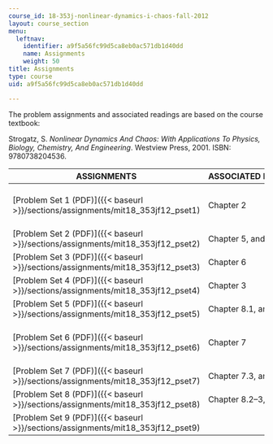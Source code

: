 ```yaml
---
course_id: 18-353j-nonlinear-dynamics-i-chaos-fall-2012
layout: course_section
menu:
  leftnav:
    identifier: a9f5a56fc99d5ca8eb0ac571db1d40dd
    name: Assignments
    weight: 50
title: Assignments
type: course
uid: a9f5a56fc99d5ca8eb0ac571db1d40dd

---
```


The problem assignments and associated readings are based on the course textbook:

Strogatz, S. _Nonlinear Dynamics And Chaos: With Applications To Physics, Biology, Chemistry, And Engineering_. Westview Press, 2001. ISBN: 9780738204536.

| ASSIGNMENTS | ASSOCIATED READINGS | SUPPLEMENTARY FILES |
| --- | --- | --- |
| [Problem Set 1 (PDF)]({{< baseurl >}}/sections/assignments/mit18_353jf12_pset1) | Chapter 2 |  {{< br >}}{{< br >}} [MATLAB® primer (PDF)]({{< baseurl >}}/sections/assignments/mit18_353jf12_matlabprimer) {{< br >}}{{< br >}} [MATLAB sample code for Pset 1 (M)](/coursemedia/18-353j-nonlinear-dynamics-i-chaos-fall-2012/b18f05c1ad3153a7ceef274bd13fd709_matlab_code_1.m) {{< br >}}{{< br >}}  |
| [Problem Set 2 (PDF)]({{< baseurl >}}/sections/assignments/mit18_353jf12_pset2) | Chapter 5, and 6.1–6.4 | [MATLAB code (M)](/coursemedia/18-353j-nonlinear-dynamics-i-chaos-fall-2012/c74a15a7901504755441046459f29ebe_matlab_code_2.m) |
| [Problem Set 3 (PDF)]({{< baseurl >}}/sections/assignments/mit18_353jf12_pset3) | Chapter 6 | &nbsp; |
| [Problem Set 4 (PDF)]({{< baseurl >}}/sections/assignments/mit18_353jf12_pset4) | Chapter 3 | &nbsp; |
| [Problem Set 5 (PDF)]({{< baseurl >}}/sections/assignments/mit18_353jf12_pset5) | Chapter 8.1, and 6.8 | &nbsp; |
| [Problem Set 6 (PDF)]({{< baseurl >}}/sections/assignments/mit18_353jf12_pset6) | Chapter 7 |  {{< br >}}{{< br >}} [MATLAB primer 2 (PDF)]({{< baseurl >}}/sections/assignments/mit18_353jf12_matlabprim_2) {{< br >}}{{< br >}} [MATLAB vanderpol (M)](/coursemedia/18-353j-nonlinear-dynamics-i-chaos-fall-2012/95a8da63fa2f194cf9f609e9ade95191_vanderpol.m) {{< br >}}{{< br >}} [MATLAB vdpeq (M)](/coursemedia/18-353j-nonlinear-dynamics-i-chaos-fall-2012/a3e2f207481579984622bccebd14e9fa_vdpeq.m) {{< br >}}{{< br >}}  |
| [Problem Set 7 (PDF)]({{< baseurl >}}/sections/assignments/mit18_353jf12_pset7) | Chapter 7.3, and 8.2–3 | &nbsp; |
| [Problem Set 8 (PDF)]({{< baseurl >}}/sections/assignments/mit18_353jf12_pset8) | Chapter 8.2–3, and 8.7 | &nbsp; |
| [Problem Set 9 (PDF)]({{< baseurl >}}/sections/assignments/mit18_353jf12_pset9) | &nbsp; | [Note on ode 45 (PDF)]({{< baseurl >}}/sections/assignments/mit18_353jf12_noteonode45)